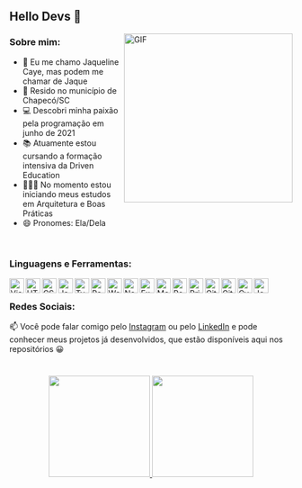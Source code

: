 ## Hello Devs 👋

<img align="right" alt="GIF" src="https://rck.imgix.net/vtGC59iQ50CPrEz2aLNKSw/images/sAGiHOO2pEiTU4AJCZZteA.gif" width="300"/>

### Sobre mim:
 - 👤 Eu me chamo Jaqueline Caye, mas podem me chamar de Jaque
 - 📌 Resido no município de Chapecó/SC
 - 💻 Descobri minha paixão pela programação em junho de 2021
 - 📚 Atuamente estou cursando a formação intensiva da Driven Education
 - 👩🏽‍💻 No momento estou iniciando meus estudos em Arquitetura e Boas Práticas
 - 😄 Pronomes: Ela/Dela

<br/>

### Linguagens e Ferramentas:
<img align="left" alt="Visual Studio Code" width="26px" src="https://www.svgrepo.com/show/354522/visual-studio-code.svg" title="Visual Studio Code"/>
<img align="left" alt="HTML5" width="26px" src="https://www.svgrepo.com/show/349402/html5.svg" title="HTML5"/>
<img align="left" alt="CSS3" width="26px" src="https://www.svgrepo.com/show/373535/css.svg" title="CSS3"/>
<img align="left" alt="JavaScript" width="26px" src="https://www.svgrepo.com/show/355081/js.svg" title="JavaScript"/>
<img align="left" alt="TypeScript" width="26px" src="https://www.svgrepo.com/show/349540/typescript.svg" title="TypeScript"/>
<img align="left" alt="React" width="26px" src="https://www.svgrepo.com/show/354259/react.svg" title="React"/>
<img align="left" alt="WebPack" width="26px" src="https://www.svgrepo.com/show/354552/webpack.svg" title="WebPack"/>
<img align="left" alt="NodeJS" width="26px" src="https://www.svgrepo.com/show/354119/nodejs-icon.svg" title="NodeJS"/>
<img align="left" alt="Express" width="26px" src="https://www.svgrepo.com/show/330398/express.svg" title="Express"/>
<img align="left" alt="MongoDB" width="26px" src="https://www.svgrepo.com/show/373845/mongo.svg" title="MongoDB"/>
<img align="left" alt="PostgreSQL" width="26px" src="https://www.svgrepo.com/show/354200/postgresql.svg" title="PostgreSQL"/>
<img align="left" alt="Prisma" width="26px" src="https://www.svgrepo.com/show/373776/light-prisma.svg" title="Prisma"/>
<img align="left" alt="Git" width="26px" src="https://www.svgrepo.com/show/353782/git-icon.svg" title="Git"/>
<img align="left" alt="GitHub" width="26px" src="https://www.svgrepo.com/show/341847/github.svg" title="GitHub"/>
<img align="left" alt="Cypress" width="26px" src="https://www.svgrepo.com/show/305923/cypress.svg" title="Cypress"/>
<img align="left" alt="Jest" width="26px" src="https://www.svgrepo.com/show/373700/jest.svg" title="Jest"/>

<br/>

### Redes Sociais:
📫 Você pode falar comigo pelo [Instagram](https://www.instagram.com/jaquecaye/) ou pelo [LinkedIn](https://www.linkedin.com/in/jaqueline-caye-614449137/) e pode conhecer meus projetos já desenvolvidos, que estão disponíveis aqui nos repositórios 😀

#
<p align="center">
<a href="https://github.com/jaquecaye2">
  <img height="180em" src="https://github-readme-stats-eight-theta.vercel.app/api?username=jaquecaye2&show_icons=true&theme=algolia&include_all_commits=true&count_private=true"/>
  <img height="180em" src="https://github-readme-stats-eight-theta.vercel.app/api/top-langs/?username=jaquecaye2&layout=compact&langs_count=8&theme=algolia"/>
</a>
</p>

